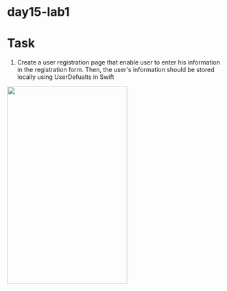# day15-lab1

# Task 
1. Create a user registration page that enable user to enter his information in the registration form. Then, the user's information should be stored locally using UserDefualts in Swift 


<img src="https://user-images.githubusercontent.com/44459664/137201276-fec389e8-7641-4593-8be5-0a1f48be017f.png" width="280" height="460"/>

